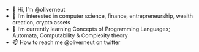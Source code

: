 - 👋 Hi, I’m @oliverneut
- 👀 I’m interested in computer science, finance, entrepreneurship, wealth creation, crypto assets
- 🌱 I’m currently learning Concepts of Programming Languages; Automata, Computability & Complexity theory
- 📫 How to reach me @oliverneut on twitter

<!---
oliverneut/oliverneut is a ✨ special ✨ repository because its `README.md` (this file) appears on your GitHub profile.
You can click the Preview link to take a look at your changes.
--->
